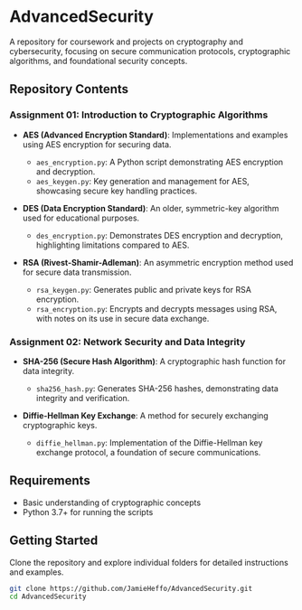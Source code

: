 # AdvancedSecurity

A repository for coursework and projects on cryptography and cybersecurity, focusing on secure communication protocols, cryptographic algorithms, and foundational security concepts.

## Repository Contents

### Assignment 01: Introduction to Cryptographic Algorithms

- **AES (Advanced Encryption Standard)**: Implementations and examples using AES encryption for securing data.
  - `aes_encryption.py`: A Python script demonstrating AES encryption and decryption.
  - `aes_keygen.py`: Key generation and management for AES, showcasing secure key handling practices.

- **DES (Data Encryption Standard)**: An older, symmetric-key algorithm used for educational purposes.
  - `des_encryption.py`: Demonstrates DES encryption and decryption, highlighting limitations compared to AES.

- **RSA (Rivest-Shamir-Adleman)**: An asymmetric encryption method used for secure data transmission.
  - `rsa_keygen.py`: Generates public and private keys for RSA encryption.
  - `rsa_encryption.py`: Encrypts and decrypts messages using RSA, with notes on its use in secure data exchange.

### Assignment 02: Network Security and Data Integrity

- **SHA-256 (Secure Hash Algorithm)**: A cryptographic hash function for data integrity.
  - `sha256_hash.py`: Generates SHA-256 hashes, demonstrating data integrity and verification.

- **Diffie-Hellman Key Exchange**: A method for securely exchanging cryptographic keys.
  - `diffie_hellman.py`: Implementation of the Diffie-Hellman key exchange protocol, a foundation of secure communications.

## Requirements

- Basic understanding of cryptographic concepts
- Python 3.7+ for running the scripts

## Getting Started

Clone the repository and explore individual folders for detailed instructions and examples.

```bash
git clone https://github.com/JamieHeffo/AdvancedSecurity.git
cd AdvancedSecurity
